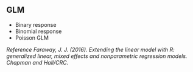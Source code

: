 ## GLM

- Binary response
- Binomial response 
- Poisson GLM


*Reference*
*Faraway, J. J. (2016). Extending the linear model with R: generalized linear, mixed effects and nonparametric regression models. Chapman and Hall/CRC.*


